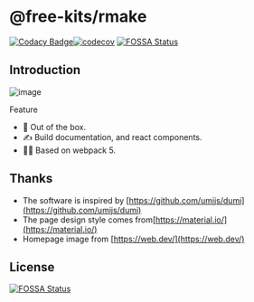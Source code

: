 # @free-kits/rmake

[![Codacy Badge](https://api.codacy.com/project/badge/Grade/b4cae52220c4433a8d8b813cf50433ad)](https://app.codacy.com/gh/free-kits/doc?utm_source=github.com&utm_medium=referral&utm_content=free-kits/doc&utm_campaign=Badge_Grade)[![codecov](https://codecov.io/gh/free-kits/rmake/branch/canary/graph/badge.svg?token=ZX8NIV3186)](https://codecov.io/gh/free-kits/rmake)
[![FOSSA Status](https://app.fossa.com/api/projects/git%2Bgithub.com%2Ffree-kits%2Fdt-doc.svg?type=shield)](https://app.fossa.com/projects/git%2Bgithub.com%2Ffree-kits%2Fdt-doc?ref=badge_shield)

## Introduction

![image](https://user-images.githubusercontent.com/24241052/105259633-2908e380-5bc7-11eb-871c-b31ee5ffe49b.png)

Feature

- 🌈 Out of the box.
- ✍ Build documentation, and react components.
- 🐱‍🏍 Based on webpack 5.

## Thanks

- The software is inspired by [https://github.com/umijs/dumi](https://github.com/umijs/dumi)
- The page design style comes from[https://material.io/](https://material.io/)
- Homepage image from [https://web.dev/](https://web.dev/)

## License

[![FOSSA Status](https://app.fossa.com/api/projects/git%2Bgithub.com%2Ffree-kits%2Fdt-doc.svg?type=large)](https://app.fossa.com/projects/git%2Bgithub.com%2Ffree-kits%2Fdt-doc?ref=badge_large)
